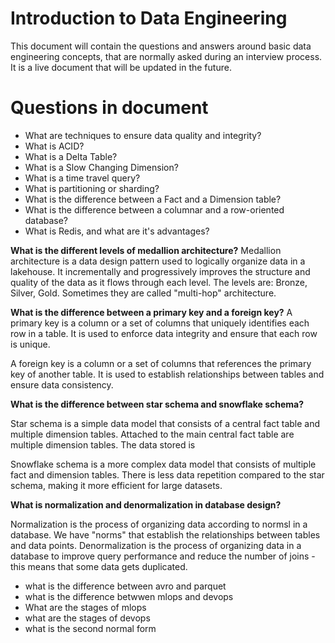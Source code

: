 # Introduction to Data Engineering

This document will contain the questions and answers around basic data engineering concepts, that are normally asked
during an interview process. It is a live document that will be updated in the future.

# Questions in document

* What are techniques to ensure data quality and integrity?
* What is ACID?
* What is a Delta Table?
* What is a Slow Changing Dimension?
* What is a time travel query?
* What is partitioning or sharding?
* What is the difference between a Fact and a Dimension table?
* What is the difference between a columnar and a row-oriented database?
* What is Redis, and what are it's advantages?

**What is the different levels of medallion architecture?**
Medallion architecture is a data design pattern used to logically organize data in a lakehouse.
It incrementally and progressively improves the structure and quality of the data as it flows through each level.
The levels are: Bronze, Silver, Gold.
Sometimes they are called "multi-hop" architecture.

**What is the difference between a primary key and a foreign key?**
A primary key is a column or a set of columns that uniquely identifies each row in a table.
It is used to enforce data integrity and ensure that each row is unique.

A foreign key is a column or a set of columns that references the primary key of another table.
It is used to establish relationships between tables and ensure data consistency.

**What is the difference between star schema and snowflake schema?**

Star schema is a simple data model that consists of a central fact table and multiple dimension tables.
Attached to the main central fact table are multiple dimension tables.
The data stored is

Snowflake schema is a more complex data model that consists of multiple fact and dimension tables.
There is less data repetition compared to the star schema, making it more efficient for large datasets.

**What is normalization and denormalization in database design?**

Normalization is the process of organizing data according to normsl in a database.
We have "norms" that establish the relationships between tables and data points.
Denormalization is the process of organizing data in a database to improve query performance and reduce the number of joins - this means that some data gets duplicated.

* what is the difference between avro and parquet
* what is the difference betwwen mlops and devops
* What are the stages of mlops
* what are the stages of devops
* what is the second normal form
